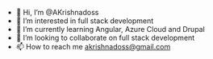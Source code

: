 - 👋 Hi, I’m @AKrishnadoss
- 👀 I’m interested in full stack development
- 🌱 I’m currently learning Angular, Azure Cloud and Drupal
- 💞️ I’m looking to collaborate on full stack development
- 📫 How to reach me akrishnadoss@gmail.com

<!---
AKrishnadoss/AKrishnadoss is a ✨ special ✨ repository because its `README.md` (this file) appears on your GitHub profile.
You can click the Preview link to take a look at your changes.
--->
